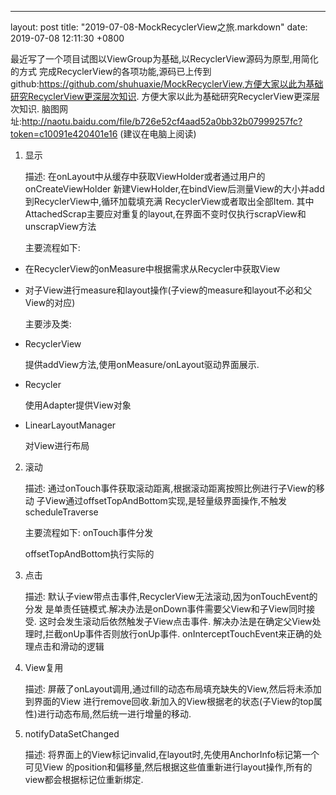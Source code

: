---
layout: post
title:  "2019-07-08-MockRecyclerView之旅.markdown"
date:   2019-07-08 12:11:30 +0800

最近写了一个项目试图以ViewGroup为基础,以RecyclerView源码为原型,用简化的方式
完成RecyclerView的各项功能,源码已上传到github:https://github.com/shuhuaxie/MockRecyclerView,方便大家以此为基础研究RecyclerView更深层次知识.
方便大家以此为基础研究RecyclerView更深层次知识.
脑图网址:http://naotu.baidu.com/file/b726e52cf4aad52a0bb32b07999257fc?token=c10091e420401e16
(建议在电脑上阅读)
1. 显示

    描述: 在onLayout中从缓存中获取ViewHolder或者通过用户的onCreateViewHolder
新建ViewHolder,在bindView后测量View的大小并add到RecyclerView中,循环加载填充满
RecyclerView或者取出全部Item.
    其中AttachedScrap主要应对重复的layout,在界面不变时仅执行scrapView和unscrapView方法

    主要流程如下:

* 在RecyclerView的onMeasure中根据需求从Recycler中获取View

* 对子View进行measure和layout操作(子view的measure和layout不必和父View的对应)

    主要涉及类:

* RecyclerView

    提供addView方法,使用onMeasure/onLayout驱动界面展示.
* Recycler

    使用Adapter提供View对象
* LinearLayoutManager

    对View进行布局


2. 滚动

    描述: 通过onTouch事件获取滚动距离,根据滚动距离按照比例进行子View的移动
子View通过offsetTopAndBottom实现,是轻量级界面操作,不触发scheduleTraverse

    主要流程如下:
    onTouch事件分发
    
    offsetTopAndBottom执行实际的

3. 点击

    描述: 默认子view带点击事件,RecyclerView无法滚动,因为onTouchEvent的分发
    是单责任链模式.解决办法是onDown事件需要父View和子View同时接受.
    这时会发生滚动后依然触发子View点击事件.
    解决办法是在确定父View处理时,拦截onUp事件否则放行onUp事件.
onInterceptTouchEvent来正确的处理点击和滑动的逻辑

4. View复用

    描述: 屏蔽了onLayout调用,通过fill的动态布局填充缺失的View,然后将未添加到界面的View
进行remove回收.新加入的View根据老的状态(子View的top属性)进行动态布局,然后统一进行增量的移动.
 
5. notifyDataSetChanged

    描述: 将界面上的View标记invalid,在layout时,先使用AnchorInfo标记第一个可见View
    的position和偏移量,然后根据这些值重新进行layout操作,所有的view都会根据标记位重新绑定.
    


